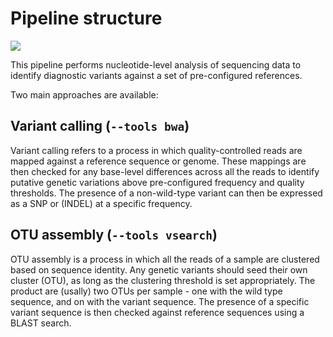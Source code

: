 # Pipeline structure

![](images/pipeline_dag.png)

This pipeline performs nucleotide-level analysis of sequencing data to identify diagnostic variants against a set of pre-configured references. 

Two main approaches are available:

## Variant calling (`--tools bwa`)

Variant calling refers to a process in which quality-controlled reads are mapped against a reference sequence or genome. These mappings are then checked for any base-level differences across all the reads to identify putative genetic variations above pre-configured frequency and quality thresholds. The presence of a non-wild-type variant can then be expressed as a SNP or (INDEL) at a specific frequency. 

## OTU assembly (`--tools vsearch`)

OTU assembly is a process in which all the reads of a sample are clustered based on sequence identity. Any genetic variants should seed their own cluster (OTU), as long as the clustering threshold is set appropriately. The product are (usally) two OTUs per sample - one with the wild type sequence, and on with the variant sequence. The presence of a specific variant sequence is then checked against reference sequences using a BLAST search.

